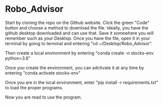 # Robo_Advisor

Start by cloning the repo on the Github website. Click the green "Code" button and choose a method to download the file. Ideally, you have the github desktop downloaded and can use that. Save it somewhere you will remember such as your Desktop. Once you have the file, open it in your terminal by going to terminal and entering "cd ~/Desktop/Robo_Advisor".

Then create a local environment by entering "conda create -n stocks-env python=3.8"

Once you create the environment, you can adctivate it at any time by entering "conda activate stocks-env"

Once you are in the local environment, enter "pip install -r requirements.txt" to load the proper programs.

Now you are read to use the program.